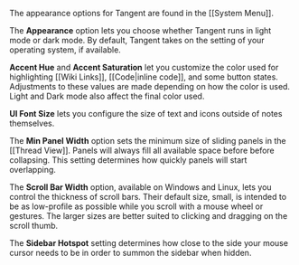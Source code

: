 The appearance options for Tangent are found in the [[System Menu]].

The __Appearance__ option lets you choose whether Tangent runs in light mode or dark mode. By default, Tangent takes on the setting of your operating system, if available.

__Accent Hue__ and __Accent Saturation__ let you customize the color used for highlighting [[Wiki Links]], [[Code|inline code]], and some button states. Adjustments to these values are made depending on how the color is used. Light and Dark mode also affect the final color used.

__UI Font Size__ lets you configure the size of text and icons outside of notes themselves.

The __Min Panel Width__ option sets the minimum size of sliding panels in the [[Thread View]]. Panels will always fill all available space before before collapsing. This setting determines how quickly panels will start overlapping.

The __Scroll Bar Width__ option, available on Windows and Linux, lets you control the thickness of scroll bars. Their default size, small, is intended to be as low-profile as possible while you scroll with a mouse wheel or gestures. The larger sizes are better suited to clicking and dragging on the scroll thumb.

The **Sidebar Hotspot** setting determines how close to the side your mouse cursor needs to be in order to summon the sidebar when hidden.
